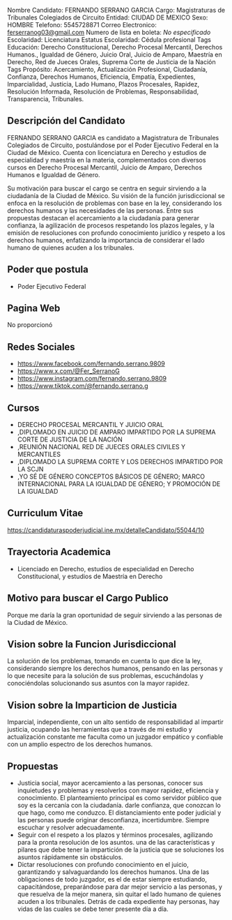 Nombre Candidato: FERNANDO SERRANO GARCIA
Cargo: Magistraturas de Tribunales Colegiados de Circuito
Entidad: CIUDAD DE MEXICO
Sexo: HOMBRE
Telefono: 5545728871
Correo Electronico: ferserranog03@gmail.com
Numero de lista en boleta: *No especificado*
Escolaridad: Licenciatura
Estatus Escolaridad: Cédula profesional
Tags Educación: Derecho Constitucional, Derecho Procesal Mercantil, Derechos Humanos., Igualdad de Género, Juicio Oral, Juicio de Amparo, Maestría en Derecho, Red de Jueces Orales, Suprema Corte de Justicia de la Nación
Tags Propósito: Acercamiento, Actualización Profesional, Ciudadanía, Confianza, Derechos Humanos, Eficiencia, Empatía, Expedientes, Imparcialidad, Justicia, Lado Humano, Plazos Procesales, Rapidez, Resolución Informada, Resolución de Problemas, Responsabilidad, Transparencia, Tribunales.


## Descripción del Candidato 

FERNANDO SERRANO GARCIA es candidato a Magistratura de Tribunales Colegiados de Circuito, postulándose por el Poder Ejecutivo Federal en la Ciudad de México. Cuenta con licenciatura en Derecho y estudios de especialidad y maestría en la materia, complementados con diversos cursos en Derecho Procesal Mercantil, Juicio de Amparo, Derechos Humanos e Igualdad de Género.

Su motivación para buscar el cargo se centra en seguir sirviendo a la ciudadanía de la Ciudad de México.  Su visión de la función jurisdiccional se enfoca en la resolución de problemas con base en la ley, considerando los derechos humanos y las necesidades de las personas.  Entre sus propuestas destacan el acercamiento a la ciudadanía para generar confianza, la agilización de procesos respetando los plazos legales, y la emisión de resoluciones con profundo conocimiento jurídico y respeto a los derechos humanos, enfatizando la importancia de considerar el lado humano de quienes acuden a los tribunales.


## Poder que postula

- Poder Ejecutivo Federal


## Pagina Web

No proporcionó


## Redes Sociales

- https://www.facebook.com/fernando.serrano.9809
- https://www.x.com/@Fer_SerranoG
- https://www.instagram.com/fernando.serrano.9809
- https://www.tiktok.com/@fernando.serrano.g


## Cursos

- DERECHO PROCESAL MERCANTIL Y JUICIO ORAL
- ,DIPLOMADO EN JUICIO DE AMPARO IMPARTIDO POR LA SUPREMA CORTE DE JUSTICIA DE LA NACIÓN
- ,REUNIÓN NACIONAL RED DE JUECES ORALES CIVILES Y MERCANTILES
- ,DIPLOMADO LA SUPREMA CORTE Y LOS DERECHOS IMPARTIDO POR LA SCJN
- ,YO SÉ DE GÉNERO CONCEPTOS BÁSICOS DE GÉNERO; MARCO INTERNACIONAL PARA LA IGUALDAD DE GÉNERO; Y PROMOCIÓN DE LA IGUALDAD


## Curriculum Vitae

https://candidaturaspoderjudicial.ine.mx/detalleCandidato/55044/10


## Trayectoria Academica

- Licenciado en Derecho, estudios de especialidad en Derecho Constitucional, y estudios de Maestría en Derecho


## Motivo para buscar el Cargo Publico

Porque me daría la gran oportunidad de seguir sirviendo a las personas de la Ciudad de México.


## Vision sobre la Funcion Jurisdiccional

La solución de los problemas, tomando en cuenta lo que dice la ley, considerando siempre los derechos humanos, pensando en las personas y lo que necesite para la solución de sus problemas, escuchándolas y conociéndolas solucionando sus asuntos con la mayor rapidez.


## Vision sobre la Imparticion de Justicia

Imparcial, independiente, con un alto sentido de responsabilidad al impartir justicia, ocupando las herramientas que a través de mi estudio y actualización constante me faculta como un juzgador empático y confiable con un amplio espectro de los derechos humanos.


## Propuestas

- Justicia social, mayor acercamiento a las personas, conocer sus inquietudes y problemas y resolverlos con mayor rapidez, eficiencia y conocimiento. El planteamiento principal es como servidor público que soy es la cercanía con la ciudadanía. darle confianza, que conozcan lo que hago, como me conduzco. El distanciamiento ente poder judicial y las personas puede originar desconfianza, incertidumbre. Siempre escuchar y resolver adecuadamente.
- Seguir con el respeto a los plazos y términos procesales, agilizando para la pronta resolución de los asuntos. una de las características y pilares que debe tener la impartición de la justicia que se soluciones los asuntos rápidamente sin obstáculos.
- Dictar resoluciones con profundo conocimiento en el juicio, garantizando y salvaguardando los derechos humanos. Una de las obligaciones de todo juzgador, es el de estar siempre estudiando, capacitándose, preparándose para dar mejor servicio a las personas, y que resuelva de la mejor manera, sin quitar el lado humano de quienes acuden a los tribunales. Detrás de cada expediente hay personas, hay vidas de las cuales se debe tener presente día a día.

